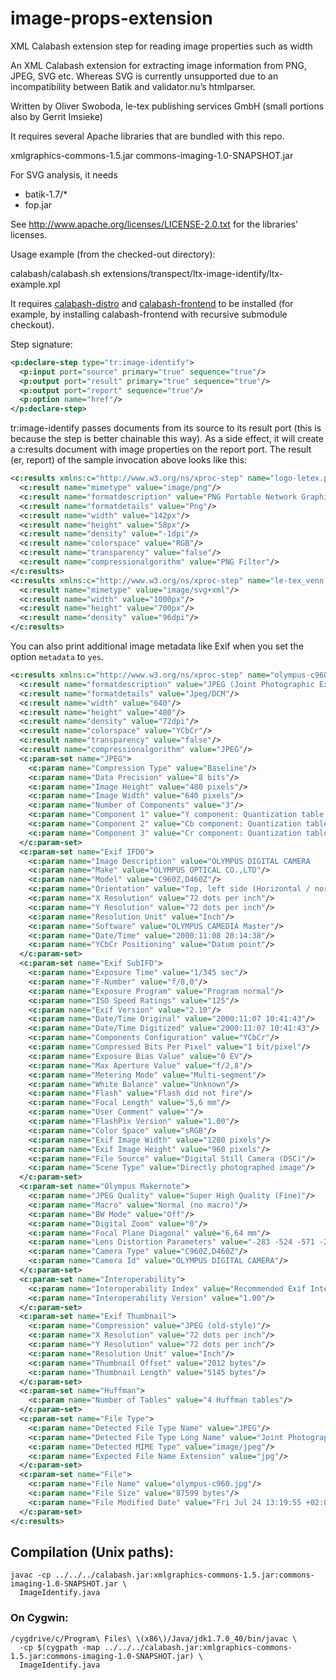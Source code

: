 # image-props-extension
XML Calabash extension step for reading image properties such as width

An XML Calabash extension for extracting image information
from PNG, JPEG, SVG etc. Whereas SVG is currently unsupported
due to an incompatibility between Batik and validator.nu’s
htmlparser.

Written by Oliver Swoboda, le-tex publishing services GmbH
(small portions also by Gerrit Imsieke)

It requires several Apache libraries that are bundled with this repo.

xmlgraphics-commons-1.5.jar
commons-imaging-1.0-SNAPSHOT.jar

For SVG analysis, it needs 

 * batik-1.7/*
 * fop.jar

See http://www.apache.org/licenses/LICENSE-2.0.txt for the libraries'
licenses.

Usage example (from the checked-out directory):

calabash/calabash.sh extensions/transpect/ltx-image-identify/ltx-example.xpl

It requires
[calabash-distro](https://github.com/transpect/calabash-distro) and
[calabash-frontend](https://github.com/transpect/calabash-frontend) to
be installed (for example, by installing calabash-frontend with
recursive submodule checkout).

Step signature:

```xml
<p:declare-step type="tr:image-identify">
  <p:input port="source" primary="true" sequence="true"/>
  <p:output port="result" primary="true" sequence="true"/>
  <p:output port="report" sequence="true"/>
  <p:option name="href"/>
</p:declare-step>
```

tr:image-identify passes documents from its source to its result
port (this is because the step is better chainable this way). As a
side effect, it will create a c:results document with image properties
on the report port. The result (er, report) of the sample invocation
above looks like this:

```xml
<c:results xmlns:c="http://www.w3.org/ns/xproc-step" name="logo-letex.png">
  <c:result name="mimetype" value="image/png"/>
  <c:result name="formatdescription" value="PNG Portable Network Graphics"/>
  <c:result name="formatdetails" value="Png"/>
  <c:result name="width" value="142px"/>
  <c:result name="height" value="58px"/>
  <c:result name="density" value="-1dpi"/>
  <c:result name="colorspace" value="RGB"/>
  <c:result name="transparency" value="false"/>
  <c:result name="compressionalgorithm" value="PNG Filter"/>
</c:results>
<c:results xmlns:c="http://www.w3.org/ns/xproc-step" name="le-tex_venn.svg">
  <c:result name="mimetype" value="image/svg+xml"/>
  <c:result name="width" value="1000px"/>
  <c:result name="height" value="700px"/>
  <c:result name="density" value="96dpi"/>
</c:results>
```

You can also print additional image metadata like Exif when you set the option
`metadata` to `yes`.

```xml
<c:results xmlns:c="http://www.w3.org/ns/xproc-step" name="olympus-c960.jpg">
  <c:result name="formatdescription" value="JPEG (Joint Photographic Experts Group) Format"/>
  <c:result name="formatdetails" value="Jpeg/DCM"/>
  <c:result name="width" value="640"/>
  <c:result name="height" value="480"/>
  <c:result name="density" value="72dpi"/>
  <c:result name="colorspace" value="YCbCr"/>
  <c:result name="transparency" value="false"/>
  <c:result name="compressionalgorithm" value="JPEG"/>
  <c:param-set name="JPEG">
    <c:param name="Compression Type" value="Baseline"/>
    <c:param name="Data Precision" value="8 bits"/>
    <c:param name="Image Height" value="480 pixels"/>
    <c:param name="Image Width" value="640 pixels"/>
    <c:param name="Number of Components" value="3"/>
    <c:param name="Component 1" value="Y component: Quantization table 0, Sampling factors 2 horiz/2 vert"/>
    <c:param name="Component 2" value="Cb component: Quantization table 1, Sampling factors 1 horiz/1 vert"/>
    <c:param name="Component 3" value="Cr component: Quantization table 1, Sampling factors 1 horiz/1 vert"/>
  </c:param-set>
  <c:param-set name="Exif IFD0">
    <c:param name="Image Description" value="OLYMPUS DIGITAL CAMERA         "/>
    <c:param name="Make" value="OLYMPUS OPTICAL CO.,LTD"/>
    <c:param name="Model" value="C960Z,D460Z"/>
    <c:param name="Orientation" value="Top, left side (Horizontal / normal)"/>
    <c:param name="X Resolution" value="72 dots per inch"/>
    <c:param name="Y Resolution" value="72 dots per inch"/>
    <c:param name="Resolution Unit" value="Inch"/>
    <c:param name="Software" value="OLYMPUS CAMEDIA Master"/>
    <c:param name="Date/Time" value="2000:11:08 20:14:38"/>
    <c:param name="YCbCr Positioning" value="Datum point"/>
  </c:param-set>
  <c:param-set name="Exif SubIFD">
    <c:param name="Exposure Time" value="1/345 sec"/>
    <c:param name="F-Number" value="f/8,0"/>
    <c:param name="Exposure Program" value="Program normal"/>
    <c:param name="ISO Speed Ratings" value="125"/>
    <c:param name="Exif Version" value="2.10"/>
    <c:param name="Date/Time Original" value="2000:11:07 10:41:43"/>
    <c:param name="Date/Time Digitized" value="2000:11:07 10:41:43"/>
    <c:param name="Components Configuration" value="YCbCr"/>
    <c:param name="Compressed Bits Per Pixel" value="1 bit/pixel"/>
    <c:param name="Exposure Bias Value" value="0 EV"/>
    <c:param name="Max Aperture Value" value="f/2,8"/>
    <c:param name="Metering Mode" value="Multi-segment"/>
    <c:param name="White Balance" value="Unknown"/>
    <c:param name="Flash" value="Flash did not fire"/>
    <c:param name="Focal Length" value="5,6 mm"/>
    <c:param name="User Comment" value=""/>
    <c:param name="FlashPix Version" value="1.00"/>
    <c:param name="Color Space" value="sRGB"/>
    <c:param name="Exif Image Width" value="1280 pixels"/>
    <c:param name="Exif Image Height" value="960 pixels"/>
    <c:param name="File Source" value="Digital Still Camera (DSC)"/>
    <c:param name="Scene Type" value="Directly photographed image"/>
  </c:param-set>
  <c:param-set name="Olympus Makernote">
    <c:param name="JPEG Quality" value="Super High Quality (Fine)"/>
    <c:param name="Macro" value="Normal (no macro)"/>
    <c:param name="BW Mode" value="Off"/>
    <c:param name="Digital Zoom" value="0"/>
    <c:param name="Focal Plane Diagonal" value="6,64 mm"/>
    <c:param name="Lens Distortion Parameters" value="-283 -524 -571 -267 -485 -518"/>
    <c:param name="Camera Type" value="C960Z,D460Z"/>
    <c:param name="Camera Id" value="OLYMPUS DIGITAL CAMERA"/>
  </c:param-set>
  <c:param-set name="Interoperability">
    <c:param name="Interoperability Index" value="Recommended Exif Interoperability Rules (ExifR98)"/>
    <c:param name="Interoperability Version" value="1.00"/>
  </c:param-set>
  <c:param-set name="Exif Thumbnail">
    <c:param name="Compression" value="JPEG (old-style)"/>
    <c:param name="X Resolution" value="72 dots per inch"/>
    <c:param name="Y Resolution" value="72 dots per inch"/>
    <c:param name="Resolution Unit" value="Inch"/>
    <c:param name="Thumbnail Offset" value="2012 bytes"/>
    <c:param name="Thumbnail Length" value="5145 bytes"/>
  </c:param-set>
  <c:param-set name="Huffman">
    <c:param name="Number of Tables" value="4 Huffman tables"/>
  </c:param-set>
  <c:param-set name="File Type">
    <c:param name="Detected File Type Name" value="JPEG"/>
    <c:param name="Detected File Type Long Name" value="Joint Photographic Experts Group"/>
    <c:param name="Detected MIME Type" value="image/jpeg"/>
    <c:param name="Expected File Name Extension" value="jpg"/>
  </c:param-set>
  <c:param-set name="File">
    <c:param name="File Name" value="olympus-c960.jpg"/>
    <c:param name="File Size" value="87599 bytes"/>
    <c:param name="File Modified Date" value="Fri Jul 24 13:19:55 +02:00 2020"/>
  </c:param-set>
</c:results>
```

## Compilation (Unix paths):

```
javac -cp ../../../calabash.jar:xmlgraphics-commons-1.5.jar:commons-imaging-1.0-SNAPSHOT.jar \
  ImageIdentify.java
```
   
### On Cygwin:

```
/cygdrive/c/Program\ Files\ \(x86\)/Java/jdk1.7.0_40/bin/javac \
  -cp $(cygpath -map ../../../calabash.jar:xmlgraphics-commons-1.5.jar:commons-imaging-1.0-SNAPSHOT.jar) \
  ImageIdentify.java
```


